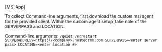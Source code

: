 [MSI App]

To collect Command-line arguments, first download the custom msi agent for the provided client. Within the custom agent setup, take note of the SERVERPASS and LOCATION.

Command-line arguments:
```/quiet /norestart SERVERADDRESS=https://<company>.hostedrmm.com SERVERPASS=<enter server pass> LOCATION=<enter location #>```
